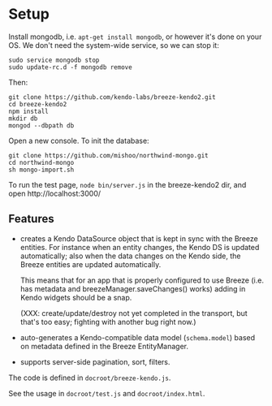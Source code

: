 # Setup

Install mongodb, i.e. `apt-get install mongodb`, or however it's done
on your OS.  We don't need the system-wide service, so we can stop it:

    sudo service mongodb stop
    sudo update-rc.d -f mongodb remove

Then:

    git clone https://github.com/kendo-labs/breeze-kendo2.git
    cd breeze-kendo2
    npm install
    mkdir db
    mongod --dbpath db

Open a new console.  To init the database:

    git clone https://github.com/mishoo/northwind-mongo.git
    cd northwind-mongo
    sh mongo-import.sh

To run the test page, `node bin/server.js` in the breeze-kendo2 dir,
and open http://localhost:3000/

## Features

- creates a Kendo DataSource object that is kept in sync with the
  Breeze entities.  For instance when an entity changes, the Kendo DS
  is updated automatically; also when the data changes on the Kendo
  side, the Breeze entities are updated automatically.

  This means that for an app that is properly configured to use Breeze
  (i.e. has metadata and breezeManager.saveChanges() works) adding in
  Kendo widgets should be a snap.

  (XXX: create/update/destroy not yet completed in the transport, but
  that's too easy; fighting with another bug right now.)

- auto-generates a Kendo-compatible data model (`schema.model`) based
  on metadata defined in the Breeze EntityManager.

- supports server-side pagination, sort, filters.

The code is defined in `docroot/breeze-kendo.js`.

See the usage in `docroot/test.js` and `docroot/index.html`.
